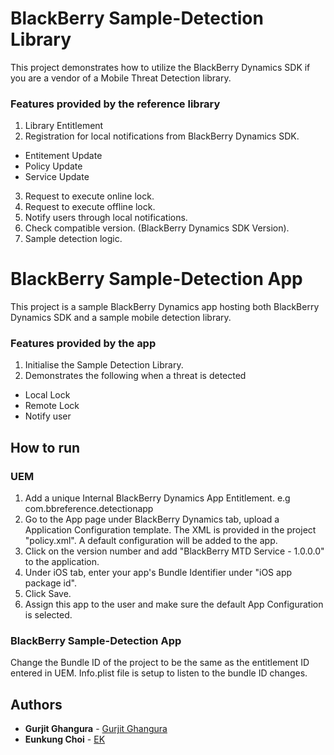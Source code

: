 # **BlackBerry Sample-Detection Library**

This project demonstrates how to utilize the BlackBerry Dynamics SDK if you are a vendor of a Mobile Threat Detection library.

### Features provided by the reference library
1. Library Entitlement
2. Registration for local notifications from BlackBerry Dynamics SDK.
- Entitement Update
- Policy Update
- Service Update
3. Request to execute online lock.
4. Request to execute offline lock.
5. Notify users through local notifications. 
6. Check compatible version. (BlackBerry Dynamics SDK Version).
7. Sample detection logic. 


# **BlackBerry Sample-Detection App**

This project is a sample BlackBerry Dynamics app hosting both BlackBerry Dynamics SDK and a sample mobile detection library. 

### Features provided by the app
1. Initialise the Sample Detection Library.
2. Demonstrates the following when a threat is detected
- Local Lock
- Remote Lock
- Notify user

## How to run

### UEM
1. Add a unique Internal BlackBerry Dynamics App Entitlement. e.g com.bbreference.detectionapp
2. Go to the App page under BlackBerry Dynamics tab, upload a Application Configuration template. The XML is provided in the project "policy.xml". A default configuration will be added to the app.
3. Click on the version number and add "BlackBerry MTD Service - 1.0.0.0" to the application.
4. Under iOS tab, enter your app's Bundle Identifier under "iOS app package id".
5. Click Save.
6. Assign this app to the user and make sure the default App Configuration is selected.

### BlackBerry Sample-Detection App
Change the Bundle ID of the project to be the same as the entitlement ID entered in UEM. Info.plist file is setup to listen to the bundle ID changes.


## Authors

- **Gurjit Ghangura** - [Gurjit Ghangura](mailto:gghangura@blackberry.com)
- **Eunkung Choi** - [EK](mailto:echoi@blackberry.com)


